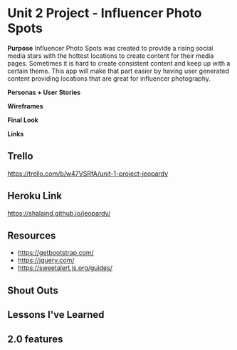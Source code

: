 # Unit 2 Project - Influencer Photo Spots

**Purpose**
Influencer Photo Spots was created to provide a rising social media stars with the hottest locations to create content for their media pages. Sometimes it is hard to create consistent content and keep up with a certain theme. This app will make that part easier by having user generated content providing locations that are great for influencer photography. 

**Personas + User Stories**

**Wireframes**

**Final Look**


**Links**

## Trello 
https://trello.com/b/w47VSRfA/unit-1-project-jeopardy

## Heroku Link 
https://shalaind.github.io/jeopardy/

## Resources 
- https://getbootstrap.com/
- https://jquery.com/
- https://sweetalert.js.org/guides/

## Shout Outs 


## Lessons I've Learned


## 2.0 features 

